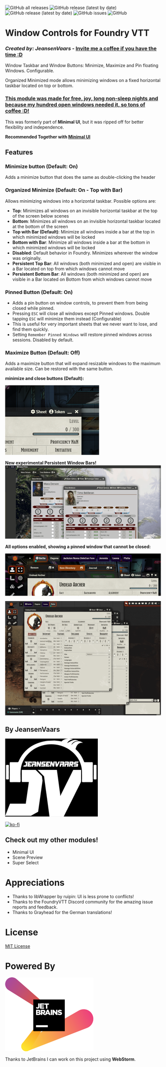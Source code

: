![GitHub all releases](https://img.shields.io/github/downloads/saif-ellafi/foundryvtt-window-controls/total?logo=GitHub) ![GitHub release (latest by date)](https://img.shields.io/github/downloads/saif-ellafi/foundryvtt-window-controls/latest/total) ![GitHub release (latest by date)](https://img.shields.io/github/v/release/saif-ellafi/foundryvtt-window-controls) ![GitHub issues](https://img.shields.io/github/issues-raw/saif-ellafi/foundryvtt-window-controls) ![GitHub](https://img.shields.io/github/license/saif-ellafi/foundryvtt-window-controls)
# Window Controls for Foundry VTT
### _Created by: JeansenVaars_ - [Invite me a coffee if you have the time :D](#by-jeansenvaars)

Window Taskbar and Window Buttons: Minimize, Maximize and Pin floating Windows. Configurable.

Organized Minimized mode allows minimizing windows on a fixed horizontal taskbar located on top or bottom.

### [This module was made for free, joy, long non-sleep nights and because my hundred open windows needed it, so tons of coffee :D!](https://ko-fi.com/jeansenvaars)

This was formerly part of **Minimal UI**, but it was ripped off for better flexibility and independence.

**Recommended Together with [Minimal UI](https://github.com/saif-ellafi/foundryvtt-minimal-ui)**

## Features
### Minimize button (Default: On)
Adds a minimize button that does the same as double-clicking the header

### Organized Minimize (Default: On - Top with Bar)
Allows minimizing windows into a horizontal taskbar. Possible options are:
* **Top**: Minimizes all windows on an invisible horizontal taskbar at the top of the screen below scenes
* **Bottom**: Minimizes all windows on an invisible horizontal taskbar located at the bottom of the screen
* **Top with Bar (Default)**: Minimize all windows inside a bar at the top in which minimized windows will be locked
* **Bottom with Bar**: Minimize all windows inside a bar at the bottom in which minimized windows will be locked
* **Disabled**: Default behavior in Foundry. Minimizes wherever the window was originally.
* **Persistent Top Bar**: All windows (both minimized and open) are visible in a Bar located on top from which windows cannot move
* **Persistent Bottom Bar**: All windows (both minimized and open) are visible in a Bar located on Bottom from which windows cannot move

### Pinned Button (Default: On)
* Adds a pin button on window controls, to prevent them from being closed while pinned.
* Pressing `ESC` will close all windows except Pinned windows. Double tapping `ESC` will minimize them instead (Configurable)
* This is useful for very important sheets that we never want to lose, and find them quickly.
* Setting `Remember Pinned Windows` will restore pinned windows across sessions. Disabled by default.

### Maximize Button (Default: Off)
Adds a maximize button that will expand resizable windows to the maximum available size. Can be restored with the same button.

**minimize and close buttons (Default):**

![minimize-close.png](minimize-close.png)

**New experimental Persistent Window Bars!**
![Animation2.gif](Animation2.gif)

**All options enabled, showing a pinned window that cannot be closed:**

![full-mode.png](full-mode.png)

![JVLogo](pinned.gif)

## By JeansenVaars
![JVLogo](logo-small-black.png)

[![ko-fi](https://ko-fi.com/img/githubbutton_sm.svg)](https://ko-fi.com/V7V14D3AH)

## Check out my other modules!
* Minimal UI
* Scene Preview
* Super Select

# Appreciations
* Thanks to libWrapper by ruipin: UI is less prone to conflicts!
* Thanks to the FoundryVTT Discord community for the amazing issue reports and feedback.
* Thanks to Grayhead for the German translations!

# License
[MIT License](./LICENSE.md)

# Powered By
[![JetBrains](./jetbrains.svg)](https://www.jetbrains.com)

Thanks to JetBrains I can work on this project using **WebStorm**.
